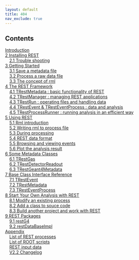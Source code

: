 ```yaml
---
layout: default
title: 404
nav_exclude: true
---
```


## Contents

[Introduction](introduction.md)    
[2 Installing REST](2-installing-rest.md)    
&emsp;[2.1 Trouble shooting](2-installing-rest.md#trouble-shooting)  
[3 Getting Started](3-getting-started.md)  
&emsp;[3.1 Save a metadata file](3-getting-started.md#save-a-metadata-file)  
&emsp;[3.2 Process a raw data file](3-getting-started.md#process-a-raw-data-file)  
&emsp;[3.3 The concept of rml](3-getting-started.md#the-concept-of-rml)  
[4 The REST Framework](4-the-rest-framework.md)  
&emsp;[4.1 TRestMetadata : basic functionality of REST](4-the-rest-framework.md#trestmetadata-basic-functionality-of-rest)  
&emsp;[4.2 TRestManager : managing REST applications](4-the-rest-framework.md#trestmanager-managing-rest-applications)  
&emsp;[4.3 TRestRun : operating files and handling data](4-the-rest-framework.md#trestrun-operating-files-and-handling-data)  
&emsp;[4.4 TRestEvent & TRestEventProcess : data and analysis](4-the-rest-framework.md#trestevent-tresteventprocess-data-and-analysis)  
&emsp;[4.5 TRestProcessRunner : running analysis in an efficient way](4-the-rest-framework.md#trestprocessrunner-running-analysis-in-an-efficient-way)  
[5 Using REST](5-using-rest.md)  
&emsp;[5.1 Rml introduction](5-using-rest.md#rml-introduction)  
&emsp;[5.2 Writing rml to process file](5-using-rest.md#writing-rml-to-process-file)  
&emsp;[5.3 During processing](5-using-rest.md#during-processing)  
&emsp;[5.4 REST data format](5-using-rest.md#rest-data-format)  
&emsp;[5.5 Browsing and viewing events](5-using-rest.md#browsing-and-viewing-events)  
&emsp;[5.6 Plot the analysis result](5-using-rest.md#plot-the-analysis-result)  
[6 Some Metadata Classes](6-some-metadata-classes.md)  
&emsp;[6.1 TRestGas](6-some-metadata-classes.md#trestgas)  
&emsp;[6.2 TRestDetectorReadout](6-some-metadata-classes.md#trestreadout)  
&emsp;[6.3 TRestGeant4Metadata](6-some-metadata-classes.md#trestg4metadata)  
[7 Base Class Interface Reference](7-base-class-interface-reference.md)  
&emsp;[7.1 TRestEvent](7-base-class-interface-reference.md#trestevent)  
&emsp;[7.2 TRestMetadata](7-base-class-interface-reference.md#trestmetadata)  
&emsp;[7.3 TRestEventProcess](7-base-class-interface-reference.md#tresteventprocess)  
[8 Start Your Own Analysis with REST](8-start-your-own-analysis-with-rest.md)  
&emsp;[8.1 Modify an existing process](8-start-your-own-analysis-with-rest.md#modify-an-existing-process)  
&emsp;[8.2 Add a class to souce code](8-start-your-own-analysis-with-rest.md#add-a-class-to-souce-code)  
&emsp;[8.3 Build another project and work with REST](8-start-your-own-analysis-with-rest.md#build-another-project-and-work-with-REST)  
[9 REST Packages](9-rest-packages.md)  
&emsp;[9.1 restG4](9-rest-packages.md#restg4)  
&emsp;[9.2 restDataBaseImpl](9-rest-packages.md#restDataBaseImpl)  
[Appendix](appendix.md)  
&emsp;[List of REST processes](appendix.md#list-of-rest-processes)  
&emsp;[List of ROOT scripts](appendix.md#list-of-root-scripts)  
&emsp;[REST input data](appendix.md#rest-input-data)  
&emsp;[V2.2 Changelog](appendix.md#v2-2-changelog)  
